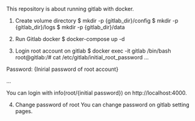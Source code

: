 This repository is about running gitlab with docker.

1. Create volume directory
$ mkdir -p {gitlab_dir}/config
$ mkdir -p {gitlab_dir}/logs
$ mkdir -p {gitlab_dir}/data

2. Run Gitlab docker
$ docker-compose up -d

3. Login root account on gitlab 
$ docker exec -it gitlab /bin/bash
root@gitlab:/# cat /etc/gitlab/initial_root_password
...

Password: {Inirial password of root account}

...

You can login with info(root/{initial password}) on http://localhost:4000.

4. Change password of root
You can change password on gitlab setting pages.
